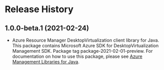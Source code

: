 # Release History

## 1.0.0-beta.1 (2021-02-24)

- Azure Resource Manager DesktopVirtualization client library for Java. This package contains Microsoft Azure SDK for DesktopVirtualization Management SDK.  Package tag package-2021-02-01-preview. For documentation on how to use this package, please see [Azure Management Libraries for Java](https://aka.ms/azsdk/java/mgmt).

